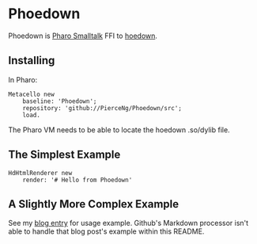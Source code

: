 # Phoedown

Phoedown is [Pharo Smalltalk](https://github.com/pharo-project/pharo) FFI to
[hoedown](https://github.com/hoedown/hoedown).

## Installing

In Pharo:

```smalltalk
Metacello new
	baseline: 'Phoedown';
	repository: 'github://PierceNg/Phoedown/src';
	load.
```

The Pharo VM needs to be able to locate the hoedown .so/dylib file.

## The Simplest Example

```smalltalk
HdHtmlRenderer new
	render: '# Hello from Phoedown'
```

## A Slightly More Complex Example

See my [blog entry](https://www.samadhiweb.com/blog/2020.01.01.phoedown.html) for usage example.
Github's Markdown processor isn't able to handle that blog post's example within this README.

